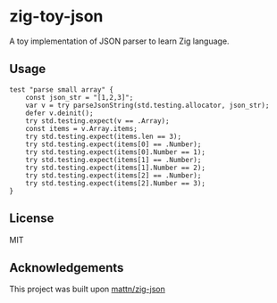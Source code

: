 # zig-toy-json

A toy implementation of JSON parser to learn Zig language.

## Usage

```zig
test "parse small array" {
    const json_str = "[1,2,3]";
    var v = try parseJsonString(std.testing.allocator, json_str);
    defer v.deinit();
    try std.testing.expect(v == .Array);
    const items = v.Array.items;
    try std.testing.expect(items.len == 3);
    try std.testing.expect(items[0] == .Number);
    try std.testing.expect(items[0].Number == 1);
    try std.testing.expect(items[1] == .Number);
    try std.testing.expect(items[1].Number == 2);
    try std.testing.expect(items[2] == .Number);
    try std.testing.expect(items[2].Number == 3);
}
```

## License

MIT

## Acknowledgements

This project was built upon [mattn/zig-json](https://github.com/mattn/zig-json)
